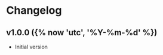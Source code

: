 # Changelog

<!--next-version-placeholder-->

## v1.0.0 ({% now 'utc', '%Y-%m-%d' %})
* Initial version

